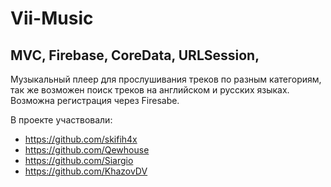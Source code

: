 # Vii-Music

## MVC, Firebase, CoreData, URLSession, 
Музыкальный плеер для прослушивания треков по разным категориям, так же возможен поиск треков на английском и русских языках. Возможна регистрация через Firesabе.

В проекте участвовали:
- https://github.com/skifih4x
- https://github.com/Qewhouse
- https://github.com/Siargio
- https://github.com/KhazovDV
